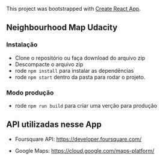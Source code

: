 This project was bootstrapped with [Create React App](https://github.com/facebook/create-react-app).

## Neighbourhood Map Udacity

### Instalação

* Clone o repositório ou faça download do arquivo zip
* Descompacte o arquivo zip 
* rode `npm install` para instalar as dependências
* rode `npm start` dentro da pasta  para rodar o projeto.



### Modo produção

* rode `npm run build` para criar uma verção para produção


## API utilizadas nesse App

* Foursquare API:  https://developer.foursquare.com/

* Google Maps: https://cloud.google.com/maps-platform/





